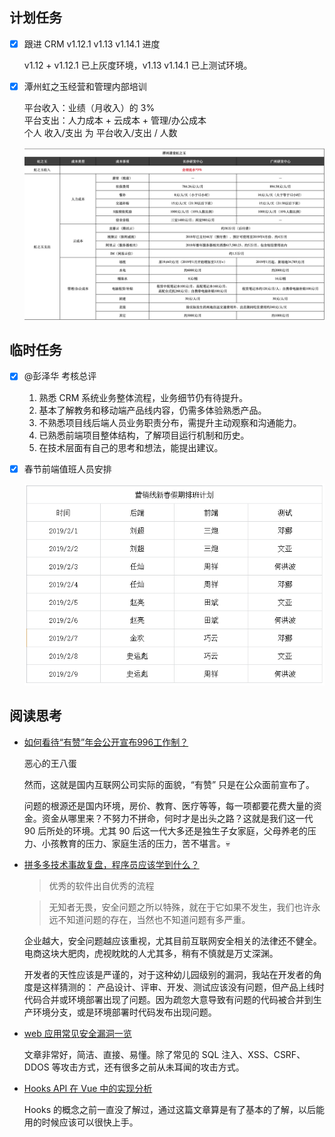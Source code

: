 ## 计划任务

- [x] 跟进 CRM v1.12.1 v1.13 v1.14.1 进度

	v1.12 + v1.12.1 已上灰度环境，v1.13 v1.14.1 已上测试环境。

- [x] 潭州虹之玉经营和管理内部培训

	平台收入：业绩（月收入）的 3%  
	平台支出：人力成本 + 云成本 + 管理/办公成本  
	个人 收入/支出 为 平台收入/支出 / 人数

	![20190128205733](./assets/20190128205733.jpg)

## 临时任务

- [x] @彭泽华 考核总评

	1. 熟悉 CRM 系统业务整体流程，业务细节仍有待提升。
	2. 基本了解教务和移动端产品线内容，仍需多体验熟悉产品。
	3. 不熟悉项目线后端人员业务职责分布，需提升主动观察和沟通能力。
	4. 已熟悉前端项目整体结构，了解项目运行机制和历史。
	5. 在技术层面有自己的思考和想法，能提出建议。

- [x] 春节前端值班人员安排

	![20190128210737](./assets/20190128210737.png)

## 阅读思考

- [如何看待“有赞”年会公开宣布996工作制？](https://www.zhihu.com/question/309428750)

	恶心的王八蛋

	然而，这就是国内互联网公司实际的面貌，“有赞” 只是在公众面前宣布了。  

	问题的根源还是国内环境，房价、教育、医疗等等，每一项都要花费大量的资金。资金从哪里来？不努力不拼命，何时才是出头之路？这就是我们这一代 90 后所处的环境。尤其 90 后这一代大多还是独生子女家庭，父母养老的压力、小孩教育的压力、家庭生活的压力，苦不堪言。💀

- [拼多多技术事故复盘，程序员应该学到什么？](https://mp.weixin.qq.com/s/_C4F5yg2qn0Tm0lMYWvhng)

	> 优秀的软件出自优秀的流程

	> 无知者无畏，安全问题之所以特殊，就在于它如果不发生，我们也许永远不知道问题的存在，当然也不知道问题有多严重。

	企业越大，安全问题越应该重视，尤其目前互联网安全相关的法律还不健全。电商这块大肥肉，虎视眈眈的人尤其多，稍有不慎就是万丈深渊。

	开发者的天性应该是严谨的，对于这种幼儿园级别的漏洞，我站在开发者的角度是这样猜测的：
产品设计、评审、开发、测试应该没有问题，但产品上线时代码合并或环境部署出现了问题。因为疏忽大意导致有问题的代码被合并到生产环境分支，或是环境部署时代码发布出现问题。

- [web 应用常见安全漏洞一览](https://segmentfault.com/a/1190000018004657)

	文章非常好，简洁、直接、易懂。除了常见的 SQL 注入、XSS、CSRF、DDOS 等攻击方式，还有很多之前从未耳闻的攻击方式。

- [Hooks API 在 Vue 中的实现分析](https://juejin.im/post/5c4a7cb2e51d4518b03609a6)

	Hooks 的概念之前一直没了解过，通过这篇文章算是有了基本的了解，以后能用的时候应该可以很快上手。
